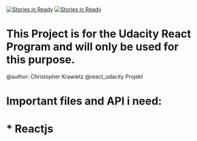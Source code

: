 [![Stories in Ready](https://badge.waffle.io/chriskrj/react_udacity.png?label=ready&title=Ready)](https://waffle.io/chriskrj/react_udacity?utm_source=badge)
[![Stories in Ready](https://badge.waffle.io/chriskrj/react_udacity.png?label=ready&title=Ready)](http://waffle.io/chriskrj/react_udacity)

# This Project is for the Udacity React Program and will only be used for this purpose.
@author: Christopher Krawietz
@react_udacity Projekt

# Important files and API i need:
# * Reactjs
#
#
#
#
